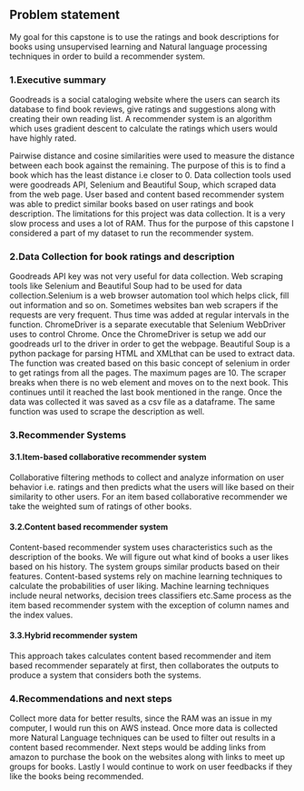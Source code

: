 ## Problem statement

My goal for this capstone is to use the ratings and book descriptions for books using unsupervised learning and Natural language processing techniques in order to build a recommender system.

### 1.Executive summary

Goodreads is a social cataloging website where the users can search its database to find book reviews, give ratings and suggestions along with creating their own reading list. A recommender system is an algorithm which uses gradient descent to calculate the ratings which users would have highly rated. 

Pairwise distance and cosine similarities were used to measure the distance between each book against the remaining. The purpose of this is to find a book which has the least distance i.e closer to 0.
Data collection tools used were goodreads API, Selenium and Beautiful Soup, which scraped data from the web page. User based and content based recommender system was able to predict similar books based on user ratings and book description. The limitations for this project was data collection. It is a very slow process and uses a lot of RAM. Thus for the purpose of this capstone I considered a part of my dataset to run the recommender system.

### 2.Data Collection for book ratings and description

Goodreads API key was not very useful for data collection. Web scraping tools like Selenium and Beautiful Soup had to be used for data collection.Selenium is a web browser automation tool which helps click, fill out information and so on. Sometimes websites ban web scrapers if the requests are very frequent. Thus time was added at regular intervals in the function. ChromeDriver is a separate executable that Selenium WebDriver uses to control Chrome. Once the ChromeDriver is setup we add our goodreads url to the driver in order to get the webpage. Beautiful Soup is a python package for parsing HTML and XMLthat can be used to extract data. The function was created based on this basic concept of selenium in order to get ratings from all the pages. The maximum pages are 10. The scraper breaks when there is no web element and moves on to the next book. This continues until it reached the last book mentioned in the range. Once the data was collected it was saved as a csv file as a dataframe. The same function was used to scrape the description as well.

### 3.Recommender Systems

#### 3.1.Item-based collaborative recommender system

Collaborative filtering methods to collect and analyze information on user behavior i.e. ratings and then predicts what the users will like based on their similarity to other users. For an item based collaborative recommender we take the weighted sum of ratings of other books.

#### 3.2.Content based recommender system

Content-based recommender system uses characteristics such as the description of the books. We will figure out what kind of books a user likes based on his history. The system groups similar products based on their features. Content-based systems rely on machine learning techniques to calculate the probabilities of user liking. Machine learning techniques include neural networks, decision trees classifiers etc.Same process as the item based recommender system with the exception of  column names and the index values. 

#### 3.3.Hybrid recommender system

This approach takes calculates content based recommender and item based recommender separately at first, then collaborates the outputs to produce a system that considers both the systems.

### 4.Recommendations and next steps


Collect more data for better results, since the RAM was an issue in my computer, I would run this on AWS instead. Once more data is collected more Natural Language techniques can be used to filter out results in a content based recommender. Next steps would be adding links from amazon to purchase the book on the websites along with links to meet up groups for books. Lastly I would continue to work on user feedbacks if they like the books being recommended.
